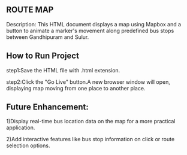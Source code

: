## ROUTE MAP
Description:
This HTML document displays a map using Mapbox and a button to animate a marker's movement along predefined bus stops between Gandhipuram and Sulur.

## How to Run Project
step1:Save the HTML file with .html extension.

step2:Click the "Go Live" button.A new browser window will open, displaying map moving from one place to another place.

## Future Enhancement:
1)Display real-time bus location data on the map for a more practical application.

2)Add interactive features like bus stop information on click or route selection options.

